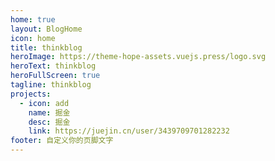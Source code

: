 ```yaml
---
home: true
layout: BlogHome
icon: home
title: thinkblog
heroImage: https://theme-hope-assets.vuejs.press/logo.svg
heroText: thinkblog
heroFullScreen: true
tagline: thinkblog
projects:
  - icon: add
    name: 掘金
    desc: 掘金
    link: https://juejin.cn/user/3439709701282232
footer: 自定义你的页脚文字
---
```

